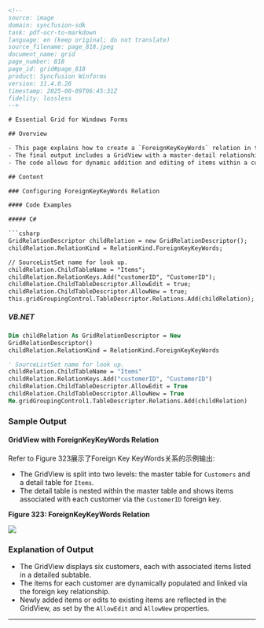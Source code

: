 ```html
<!-- 
source: image
domain: syncfusion-sdk
task: pdf-ocr-to-markdown
language: en (keep original; do not translate)
source_filename: page_818.jpeg
document_name: grid
page_number: 818
page_id: grid#page_818
product: Syncfusion Winforms
version: 11.4.0.26
timestamp: 2025-08-09T06:45:31Z
fidelity: lossless
-->

# Essential Grid for Windows Forms

## Overview

- This page explains how to create a `ForeignKeyKeyWords` relation in the `GridGroupingControl`. It demonstrates the setup using C# and VB.NET code examples.
- The final output includes a GridView with a master-detail relationship between `Customers` and `Items`.
- The code allows for dynamic addition and editing of items within a customer's grid view.

## Content

### Configuring ForeignKeyKeyWords Relation

#### Code Examples

##### C#

```csharp
GridRelationDescriptor childRelation = new GridRelationDescriptor();
childRelation.RelationKind = RelationKind.ForeignKeyKeyWords;

// SourceListSet name for look up.
childRelation.ChildTableName = "Items";
childRelation.RelationKeys.Add("customerID", "CustomerID");
childRelation.ChildTableDescriptor.AllowEdit = true;
childRelation.ChildTableDescriptor.AllowNew = true;
this.gridGroupingControl.TableDescriptor.Relations.Add(childRelation);
```

##### VB.NET

```vb
Dim childRelation As GridRelationDescriptor = New 
GridRelationDescriptor()
childRelation.RelationKind = RelationKind.ForeignKeyKeyWords

' SourceListSet name for look up.
childRelation.ChildTableName = "Items"
childRelation.RelationKeys.Add("customerID", "CustomerID")
childRelation.ChildTableDescriptor.AllowEdit = True
childRelation.ChildTableDescriptor.AllowNew = True
Me.gridGroupingControl1.TableDescriptor.Relations.Add(childRelation)
```

### Sample Output

#### GridView with ForeignKeyKeyWords Relation

Refer to Figure 323展示了Foreign Key KeyWords关系的示例输出:

- The GridView is split into two levels: the master table for `Customers` and a detail table for `Items`.
- The detail table is nested within the master table and shows items associated with each customer via the `CustomerID` foreign key.

**Figure 323: ForeignKeyKeyWords Relation**

![](https://placehold.it/600x400)

### Explanation of Output

- The GridView displays six customers, each with associated items listed in a detailed subtable.
- The items for each customer are dynamically populated and linked via the foreign key relationship.
- Newly added items or edits to existing items are reflected in the GridView, as set by the `AllowEdit` and `AllowNew` properties.

---

<!-- tags: [grid, foreignkeykeywords, relation, gridgroupingcontrol, windowsforms, master-detail] keywords: [customers, items, foreign key, items, customerid, allowedit, allownew] -->
```